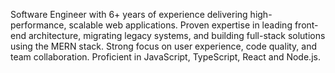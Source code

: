 Software Engineer with 6+ years of experience delivering high-performance, scalable web applications. Proven expertise in leading front-end architecture, migrating legacy systems, and building full-stack solutions using the MERN stack. Strong focus on user experience, code quality, and team collaboration. Proficient in JavaScript, TypeScript, React and Node.js.
